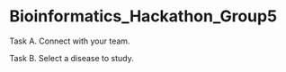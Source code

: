 # Bioinformatics_Hackathon_Group5

Task A. Connect with your team.

Task B. Select a disease to study.
